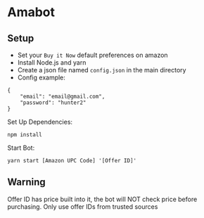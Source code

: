 # Amabot
## Setup
- Set your `Buy it Now` default preferences on amazon
- Install Node.js and yarn
- Create a json file named `config.json` in the main directory
- Config example:
```
{
    "email": "email@gmail.com",
    "password": "hunter2"
}
```

Set Up Dependencies:
```
npm install
```

Start Bot:
```
yarn start [Amazon UPC Code] '[Offer ID]'
```

## Warning
Offer ID has price built into it, the bot will NOT check price before purchasing. Only use offer IDs from trusted sources
